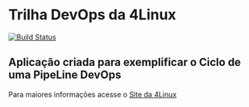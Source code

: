 # Trilha DevOps da 4Linux

<!-- Altere a Flag abaixo com sua URL do Travis -->
[![Build Status](https://travis-ci.org/Cantuario2/DevOpsLab-HelloWorld.svg?branch=master)](https://travis-ci.org/Cantuario2/DevOpsLab-HelloWorld)
## Aplicação criada para exemplificar o Ciclo de uma PipeLine DevOps


Para maiores informações acesse o [Site da 4Linux](https://www.4linux.com.br/cursos/devops)
